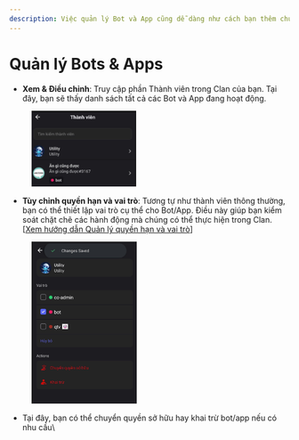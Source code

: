 ```yaml
---
description: Việc quản lý Bot và App cũng dễ dàng như cách bạn thêm chúng
---
```


# Quản lý Bots & Apps

* **Xem & Điều chỉnh**: Truy cập phần Thành viên trong Clan của bạn. Tại đây, bạn sẽ thấy danh sách tất cả các Bot và App đang hoạt động.

<div align="left"><figure><img src="../.gitbook/assets/image (82).png" alt="" width="188"><figcaption></figcaption></figure></div>

* **Tùy chỉnh quyền hạn và vai trò**: Tương tự như thành viên thông thường, bạn có thể thiết lập vai trò cụ thể cho Bot/App. Điều này giúp bạn kiểm soát chặt chẽ các hành động mà chúng có thể thực hiện trong Clan. \[[Xem hướng dẫn Quản lý quyền hạn và vai trò](../clan/tao-clan-cua-rieng-ban/quan-ly-clan/cai-dat-tong-quan/quan-ly-quyen-han-va-vai-tro.md)]

<div align="left"><figure><img src="../.gitbook/assets/image (84).png" alt="" width="189"><figcaption></figcaption></figure></div>

* Tại đây, bạn có thể chuyển quyền sở hữu hay khai trừ bot/app nếu có nhu cầu\
